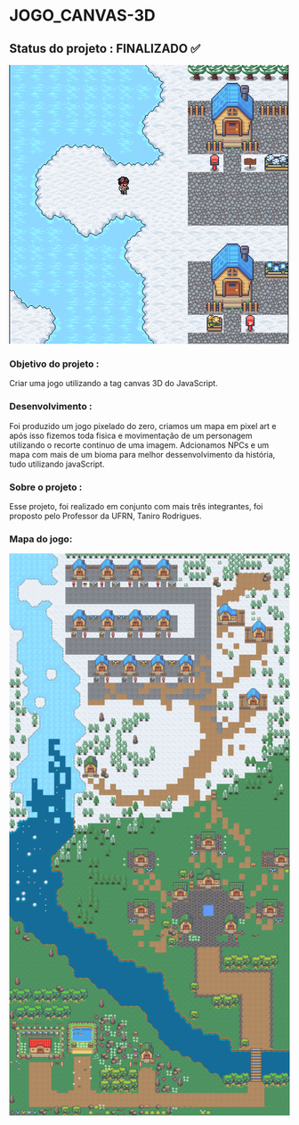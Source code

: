# JOGO_CANVAS-3D
## Status do projeto : FINALIZADO ✅
![](./imagemJogo.png)


### Objetivo do projeto :
  Criar uma jogo  utilizando a tag canvas 3D do JavaScript.
 
### Desenvolvimento :
 Foi produzido um jogo pixelado do zero, criamos um mapa em pixel art e após isso fizemos toda fisica e movimentação de um personagem utilizando o recorte continuo de uma imagem.
 Adcionamos NPCs e um mapa com mais de um bioma para melhor dessenvolvimento da história, tudo utilizando javaScript.

### Sobre o projeto :
  Esse projeto, foi realizado em conjunto com mais três integrantes, foi proposto pelo Professor da UFRN, Taniro Rodrigues. 

  ### Mapa do jogo:

  ![](./mapa_2.0_completo.png)

